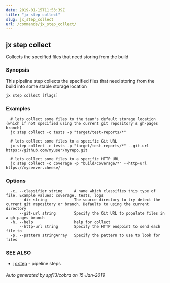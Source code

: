 ```yaml
---
date: 2019-01-15T11:53:39Z
title: "jx step collect"
slug: jx_step_collect
url: /commands/jx_step_collect/
---
```

## jx step collect

Collects the specified files that need storing from the build

### Synopsis

This pipeline step collects the specified files that need storing from the build into some stable storage location

```
jx step collect [flags]
```

### Examples

```
  # lets collect some files to the team's default storage location (which if not specified using the current git repository's gh-pages branch)
  jx step collect -c tests -p "target/test-reports/*"
  
  # lets collect some files to a specific Git URL
  jx step collect -c tests -p "target/test-reports/*" --git-url https://github.com/myuser/myrepo.git
  
  # lets collect some files to a specific HTTP URL
  jx step collect -c coverage -p "build/coverage/*" --http-url https://myserver.cheese/
```

### Options

```
  -c, --classifier string     A name which classifies this type of file. Example values: coverage, tests, logs
      --dir string            The source directory to try detect the current git repository or branch. Defaults to using the current directory
      --git-url string        Specify the Git URL to populate files in a gh-pages branch
  -h, --help                  help for collect
      --http-url string       Specify the HTTP endpoint to send each file to
  -p, --pattern stringArray   Specify the pattern to use to look for files
```

### SEE ALSO

* [jx step](/commands/jx_step/)	 - pipeline steps

###### Auto generated by spf13/cobra on 15-Jan-2019
